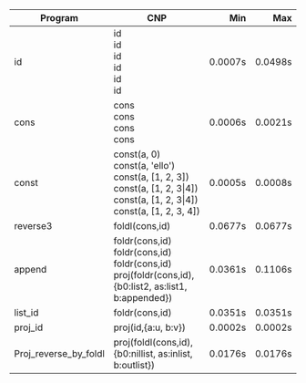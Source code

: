 Program | CNP | Min | Max
--- | --- | ---: | ---:
id | id<br/>id<br/>id<br/>id<br/>id<br/>id | 0.0007s | 0.0498s
cons | cons<br/>cons<br/>cons<br/>cons | 0.0006s | 0.0021s
const | const(a, 0)<br/>const(a, 'ello')<br/>const(a, [1, 2, 3])<br/>const(a, [1, 2, 3\|4])<br/>const(a, [1, 2, 3\|4])<br/>const(a, [1, 2, 3, 4]) | 0.0005s | 0.0008s
reverse3 | foldl(cons,id) | 0.0677s | 0.0677s
append | foldr(cons,id)<br/>foldr(cons,id)<br/>foldr(cons,id)<br/>proj(foldr(cons,id),{b0:list2, as:list1, b:appended}) | 0.0361s | 0.1106s
list_id | foldr(cons,id) | 0.0351s | 0.0351s
proj_id | proj(id,{a:u, b:v}) | 0.0002s | 0.0002s
Proj_reverse_by_foldl | proj(foldl(cons,id),{b0:nillist, as:inlist, b:outlist}) | 0.0176s | 0.0176s
